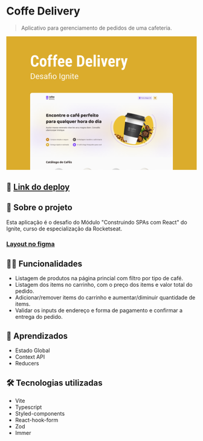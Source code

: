 # Coffe Delivery

> Aplicativo para gerenciamento de pedidos de uma cafeteria.

![Capa](./public/capa.png)

## 📲 [Link do deploy](https://coffe-delivery-chi.vercel.app/)

## 📑 Sobre o projeto

Esta aplicação é o desafio do Módulo "Construindo SPAs com React" do Ignite, curso de especialização da Rocketseat.

### [Layout no figma](<https://www.figma.com/file/f89VcLKSllyuNUktm08p4r/Coffee-Delivery-(Copy)?node-id=0%3A1>)

## ✍🏻 Funcionalidades

- Listagem de produtos na página princial com filtro por tipo de café.
- Listagem dos items no carrinho, com o preço dos items e valor total do pedido.
- Adicionar/remover items do carrinho e aumentar/diminuir quantidade de items.
- Validar os inputs de endereço e forma de pagamento e confirmar a entrega do pedido.

## 🧠 Aprendizados

- Estado Global
- Context API
- Reducers

## 🛠 Tecnologias utilizadas

- Vite
- Typescript
- Styled-components
- React-hook-form
- Zod
- Immer
